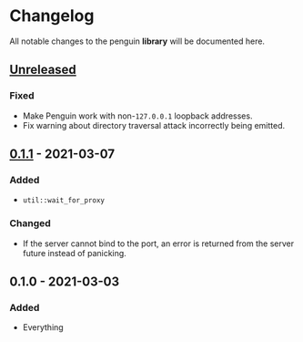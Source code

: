 # Changelog

All notable changes to the penguin **library** will be documented here.


## [Unreleased]

### Fixed
- Make Penguin work with non-`127.0.0.1` loopback addresses.
- Fix warning about directory traversal attack incorrectly being emitted.

## [0.1.1] - 2021-03-07
### Added
- `util::wait_for_proxy`

### Changed
- If the server cannot bind to the port, an error is returned from the server
  future instead of panicking.


## 0.1.0 - 2021-03-03
### Added
- Everything


[Unreleased]: https://github.com/LukasKalbertodt/penguin/compare/lib-v0.1.1...HEAD
[0.1.1]: https://github.com/LukasKalbertodt/penguin/compare/lib-v0.1.0...lib-v0.1.1
